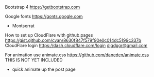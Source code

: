 

Bootstrap 4
https://getbootstrap.com

Google fonts
https://gonts.google.com
- Montserrat

How to set up CloudFlare with github.pages
https://gist.github.com/cvan/8630f847f579f90e0c014dc5199c337b
CloudFlare login
https://dash.cloudflare.com/login
digdggr@gmail.com

For animation use animate.css
https://github.com/daneden/animate.css
THIS IS NOT YET INCLUDED
- quick animate up the post page